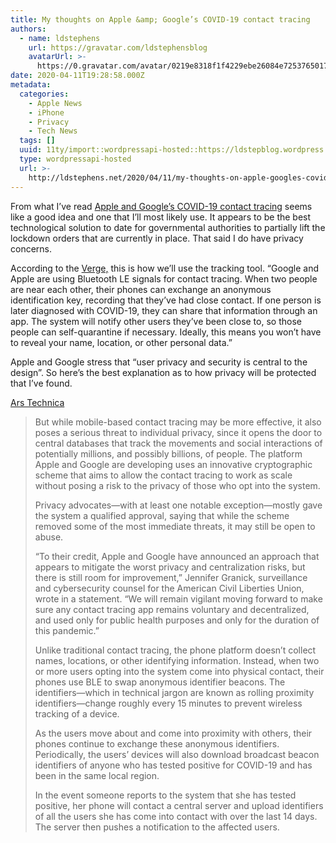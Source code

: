 ```yaml
---
title: My thoughts on Apple &amp; Google’s COVID-19 contact tracing
authors:
  - name: ldstephens
    url: https://gravatar.com/ldstephensblog
    avatarUrl: >-
      https://0.gravatar.com/avatar/0219e8318f1f4229ebe26084e7253765017f43ca0c631be37dc6d0b8ad6e40a4?s=96&d=identicon&r=G
date: 2020-04-11T19:28:58.000Z
metadata:
  categories:
    - Apple News
    - iPhone
    - Privacy
    - Tech News
  tags: []
  uuid: 11ty/import::wordpressapi-hosted::https://ldstepblog.wordpress.com/?p=2141
  type: wordpressapi-hosted
  url: >-
    http://ldstephens.net/2020/04/11/my-thoughts-on-apple-googles-covid-19-contact-tracing/
---
```

From what I’ve read [Apple and Google’s COVID-19 contact tracing](https://www.apple.com/newsroom/2020/04/apple-and-google-partner-on-covid-19-contact-tracing-technology/) seems like a good idea and one that I’ll most likely use. It appears to be the best technological solution to date for governmental authorities to partially lift the lockdown orders that are currently in place. That said I do have privacy concerns.

According to the [Verge,](https://www.theverge.com/2020/4/10/21216715/apple-google-coronavirus-covid-19-contact-tracing-app-details-use) this is how we’ll use the tracking tool. “Google and Apple are using Bluetooth LE signals for contact tracing. When two people are near each other, their phones can exchange an anonymous identification key, recording that they’ve had close contact. If one person is later diagnosed with COVID-19, they can share that information through an app. The system will notify other users they’ve been close to, so those people can self-quarantine if necessary. Ideally, this means you won’t have to reveal your name, location, or other personal data.”

Apple and Google stress that “user privacy and security is central to the design”. So here’s the best explanation as to how privacy will be protected that I’ve found.

[Ars Technica](https://arstechnica.com/information-technology/2020/04/apple-and-google-detail-bold-and-ambitious-plan-to-track-covid-19-at-scale/)

> But while mobile-based contact tracing may be more effective, it also poses a serious threat to individual privacy, since it opens the door to central databases that track the movements and social interactions of potentially millions, and possibly billions, of people. The platform Apple and Google are developing uses an innovative cryptographic scheme that aims to allow the contact tracing to work as scale without posing a risk to the privacy of those who opt into the system.
> 
> Privacy advocates—with at least one notable exception—mostly gave the system a qualified approval, saying that while the scheme removed some of the most immediate threats, it may still be open to abuse.
> 
> “To their credit, Apple and Google have announced an approach that appears to mitigate the worst privacy and centralization risks, but there is still room for improvement,” Jennifer Granick, surveillance and cybersecurity counsel for the American Civil Liberties Union, wrote in a statement. “We will remain vigilant moving forward to make sure any contact tracing app remains voluntary and decentralized, and used only for public health purposes and only for the duration of this pandemic.”
> 
> Unlike traditional contact tracing, the phone platform doesn’t collect names, locations, or other identifying information. Instead, when two or more users opting into the system come into physical contact, their phones use BLE to swap anonymous identifier beacons. The identifiers—which in technical jargon are known as rolling proximity identifiers—change roughly every 15 minutes to prevent wireless tracking of a device.
> 
> As the users move about and come into proximity with others, their phones continue to exchange these anonymous identifiers. Periodically, the users’ devices will also download broadcast beacon identifiers of anyone who has tested positive for COVID-19 and has been in the same local region.
> 
> In the event someone reports to the system that she has tested positive, her phone will contact a central server and upload identifiers of all the users she has come into contact with over the last 14 days. The server then pushes a notification to the affected users.